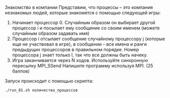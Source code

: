 Знакомство в компании
Представим, что процессы – это компания незнакомых людей, которые знакомятся с помощью следующей игры:
1) Начинает процессор 0. Случайным образом он выбирает другой процессор i и посылает ему сообщение со своим именем (можете случайным образом задавать имя)
2) Процессор i отсылает сообщение случайному процессору j (которые еще не участвовал в игре), в сообщении – все имена и ранги предыдущих процессоров в правильном порядке. Номер процессора j знает только I, так что все должны быть начеку.
3) Игра заканчивается через N ходов. Используйте синхронную пересылку MPI_SSend
Напишите программу используя MPI. (25 баллов)


Запуск происходит с помощью  скрипта:

`./run_01.sh количество_процессов`
